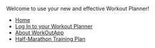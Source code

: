 Welcome to use your new and effective Workout Planner!
- [Home](index.md)
- [Log In to your Workout Planner](login/login.html)
- [About WorkOutApp](about.md)
- [Half-Marathon Training Plan](plan.md)
